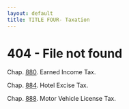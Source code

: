 ```yaml
---
layout: default 
title: TITLE FOUR- Taxation 
---
```


<H1>404 - File not found</H1>

Chap. [880](3f1dec27.html). Earned Income Tax.

Chap. [884](4026154a.html). Hotel Excise Tax.

Chap. [888](4055e0a8.html). Motor Vehicle License Tax.
